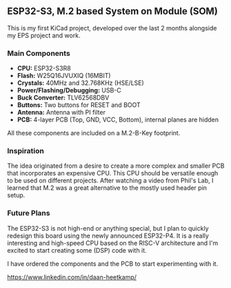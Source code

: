 ## ESP32-S3, M.2 based System on Module (SOM)

This is my first KiCad project, developed over the last 2 months alongside my EPS project and work. 

### Main Components

- **CPU:** ESP32-S3R8
- **Flash:** W25Q16JVUXIQ (16MBIT)
- **Crystals:** 40MHz and 32.768KHz (HSE/LSE)
- **Power/Flashing/Debugging:** USB-C
- **Buck Converter:** TLV62568DBV
- **Buttons:** Two buttons for RESET and BOOT
- **Antenna:** Antenna with PI filter
- **PCB:** 4-layer PCB (Top, GND, VCC, Bottom), internal planes are hidden

All these components are included on a M.2-B-Key footprint. 

### Inspiration

The idea originated from a desire to create a more complex and smaller PCB that incorporates an expensive CPU. This CPU should be versatile enough to be used on different projects. After watching a video from Phil's Lab, I learned that M.2 was a great alternative to the mostly used header pin setup. 

### Future Plans

The ESP32-S3 is not high-end or anything special, but I plan to quickly redesign this board using the newly announced ESP32-P4. It is a really interesting and high-speed CPU based on the RISC-V architecture and I'm excited to start creating some (DSP) code with it. 

I have ordered the components and the PCB to start experimenting with it.

https://www.linkedin.com/in/daan-heetkamp/
